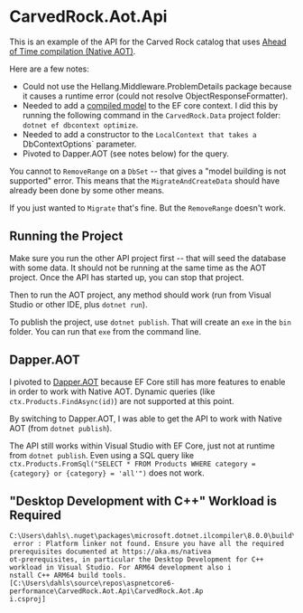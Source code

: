 # CarvedRock.Aot.Api

This is an example of the API for the Carved Rock catalog that uses
[Ahead of Time compilation (Native AOT)](https://learn.microsoft.com/en-us/aspnet/core/fundamentals/native-aot?view=aspnetcore-8.0).

Here are a few notes:

- Could not use the Hellang.Middleware.ProblemDetails package because it causes a runtime
error (could not resolve ObjectResponseFormatter).
- Needed to add a [compiled model](https://learn.microsoft.com/en-us/ef/core/performance/advanced-performance-topics?tabs=with-di%2Cexpression-api-with-constant#compiled-models)
to the EF core context. I did this by running the following command in the `CarvedRock.Data` project folder:
`dotnet ef dbcontext optimize`.
- Needed to add a constructor to the `LocalContext that takes a `DbContextOptions` parameter.
- Pivoted to Dapper.AOT (see notes below) for the query.

You cannot to `RemoveRange` on a `DbSet` -- that gives a "model building is not supported" error.
This means that the `MigrateAndCreateData` should have already been done by some other means.

If you just wanted to `Migrate` that's fine.  But the `RemoveRange` doesn't work.

## Running the Project

Make sure you run the other API project first -- that will seed the database with some data.  It should not be running
at the same time as the AOT project.  Once the API has started up, you can stop that project.

Then to run the AOT project, any method should work (run from Visual Studio or other IDE, plus `dotnet run`).

To publish the project, use `dotnet publish`.  That will create an `exe` in the `bin` folder.  You can run that
`exe` from the command line.

## Dapper.AOT

I pivoted to [Dapper.AOT](https://aot.dapperlib.dev/gettingstarted) because EF Core still has more features to enable in order to
work with Native AOT. Dynamic queries (like `ctx.Products.FindAsync(id)`) are not supported at this point.

By switching to Dapper.AOT, I was able to get the API to work with Native AOT (from `dotnet publish`).
  
The API still works within Visual Studio with EF Core, just not at runtime from `dotnet publish`.  Even using a
SQL query like `ctx.Products.FromSql("SELECT * FROM Products WHERE category = {category} or {category} = 'all'")`
does not work.

## "Desktop Development with C++" Workload is Required

```
C:\Users\dahls\.nuget\packages\microsoft.dotnet.ilcompiler\8.0.0\build\Microsoft.NETCore.Native.Windows.targets(123,5):
 error : Platform linker not found. Ensure you have all the required prerequisites documented at https://aka.ms/nativea
ot-prerequisites, in particular the Desktop Development for C++ workload in Visual Studio. For ARM64 development also i
nstall C++ ARM64 build tools. [C:\Users\dahls\source\repos\aspnetcore6-performance\CarvedRock.Aot.Api\CarvedRock.Aot.Ap
i.csproj]
```